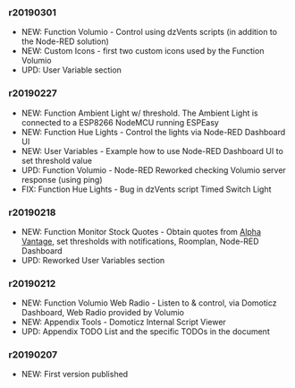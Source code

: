 ### r20190301

* NEW: Function Volumio - Control using dzVents scripts (in addition to the Node-RED solution)
* NEW: Custom Icons - first two custom icons used by the Function Volumio
* UPD: User Variable section

### r20190227

* NEW: Function Ambient Light w/ threshold. The Ambient Light is connected to a ESP8266 NodeMCU running ESPEasy
* NEW: Function Hue Lights - Control the lights via Node-RED Dashboard UI
* NEW: User Variables - Example how to use Node-RED Dashboard UI to set threshold value
* UPD: Function Volumio - Node-RED Reworked checking Volumio server response (using ping)
* FIX: Function Hue Lights - Bug in dzVents script Timed Switch Light

### r20190218

* NEW: Function Monitor Stock Quotes - Obtain quotes from [Alpha Vantage](https://www.alphavantage.co), set thresholds with notifications, Roomplan, Node-RED Dashboard
* UPD: Reworked User Variables section

### r20190212

* NEW: Function Volumio Web Radio - Listen to & control, via Domoticz Dashboard, Web Radio provided by Volumio
* NEW: Appendix Tools - Domoticz Internal Script Viewer
* UPD: Appendix TODO List and the specific TODOs in the document

### r20190207

* NEW: First version published
